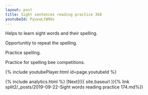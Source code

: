 ```yaml
---
layout: post
title: Sight sentences reading practice 368
youtubeId: PyuxwLtW9Os
---
```

 
 
Helps to learn sight words and their spelling.

Opportunitiy to repeat the spelling. 

Practice spelling. 
 
Practice for spelling bee competitions. 
 
{% include youtubePlayer.html id=page.youtubeId %}
 
 
{% include analytics.html %} 
[Next]({{ site.baseurl }}{% link  split2/_posts/2019-09-22-Sight words reading practice 174.md%})
 
